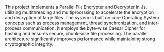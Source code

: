 This project implements a Parallel File Encrypter and Decrypter in Js, utilizing multithreading and multiprocessing to
accelerate the encryption and decryption of large files. The system is built on core Operating System concepts such as
process management, thread synchronization, and inter-process communication. It employs the byte-wise Caesar Cipher
for hashing and ensures secure, chunk-wise file processing. The parallel architecture significantly improves performance
while maintaining strong cryptographic integrity.
